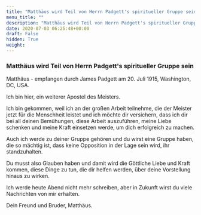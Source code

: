 ```yaml
---
title: "Matthäus wird Teil von Herrn Padgett's spiritueller Gruppe sein"
menu_title: ""
description: "Matthäus wird Teil von Herrn Padgett's spiritueller Gruppe sein"
date: 2020-07-03 06:25:48+00:00
draft: False
hidden: True
weight:
---
```

### Matthäus wird Teil von Herrn Padgett's spiritueller Gruppe sein

Matthäus - empfangen durch James Padgett am 20. Juli 1915, Washington, DC, USA.

Ich bin hier, ein weiterer Apostel des Meisters.

Ich bin gekommen, weil ich an der großen Arbeit teilnehme, die der Meister jetzt für die Menschheit leistet und ich möchte dir versichern, dass ich dir bei all deinen Bemühungen, diese Arbeit auszuführen, meine Liebe schenken und meine Kraft einsetzen werde, um dich erfolgreich zu machen.

Auch ich werde zu deiner Gruppe gehören und du wirst eine Gruppe haben, die so mächtig ist, dass keine Opposition in der Lage sein wird, ihr standzuhalten.

Du musst also Glauben haben und damit wird die Göttliche Liebe und Kraft kommen, diese Dinge zu tun, die dir helfen werden, über deine Vorstellung hinaus zu wirken.

Ich werde heute Abend nicht mehr schreiben, aber in Zukunft wirst du viele Nachrichten von mir erhalten.

Dein Freund und Bruder, Matthäus.
